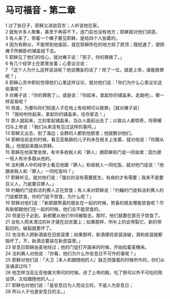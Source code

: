 # 马可福音 - 第二章
  
 1 过了些日子，耶稣又进迦百农；人听说他在家。  
 2 就有许多人聚集，甚至于再容不下，连门前也没有地方；耶稣就对他们讲道。  
 3 有人来了，带着一个瘫子要见耶稣，是给四个人抬着的。  
 4 因为有群众，不能带到他面前，就在耶稣所在的地方拆了房顶；既挖通了，便把瘫子所躺卧的铺盖缒下去。  
 5 耶稣见了他们的信心，就对瘫子说：「孩子，你的罪赦了。」  
 6 有几个经学士在那里坐着；心里议论说：  
 7 「这个人为什么这样说话呢？他说僭妄的话了！除了一位，就是上帝，谁能赦罪呢？」  
 8 耶稣心灵中即刻觉得他们心里这样议论，就对他们说：「你们为什么心里议论这些事呢？  
 9 对瘫子说：『你的罪赦了』，或是说：『你起来，拿起你的铺盖来，走路吧』，哪一样容易呢？  
 10 但是，为要叫你们知道人子在地上有权柄可以赦罪」［就对瘫子说］  
 11 「我吩咐你起来，拿起你的铺盖来，往你家去！」  
 12 那人就起来，立刻拿起铺盖来，当众人面前出去了；以致众人都惊奇，将荣耀归与上帝说：「我们从来没有见过这样的事阿。」  
 13 耶稣又出去，到了海边；全群的人都到他那里；他就教训他们。  
 14 耶稣往前走的时候，看见亚勒腓的儿子利未在税关上坐着，就对他说：「你跟从我。」他就起来跟从耶稣。  
 15 耶稣在他家里坐席，有许多收税人和『罪人』跟耶稣和门徒一同坐席：因为那一班人有许多跟从他的。  
 16 法利赛人中的经学士看见他跟『罪人』和收税人一同吃饭，就对他门徒说：「他跟收税人和『罪人』一同吃饭吗？」  
 17 耶稣听见，就对他们说：「强壮的没有需要医生，有病的才有需要；我来不是要召义人，乃是要召罪人。」  
 18 约翰的门徒和法利赛人正在禁食；有人来对耶稣说：「约翰的门徒和法利赛人的门徒都禁食，你的门徒不禁食，为什么呢？」  
 19 耶稣对他们说：「新郎跟贺喜的朋友在一起的时候，贺喜的朋友哪能禁食呢？尽有新郎跟他们在一起的时候，他们总不能禁食的。  
 20 但是日子必到，新郎要从他们中间被取去，那时，他们就要在那日子禁食了。  
 21 没有人把未漂过的补才缝在旧衣裳上；如果那样，所补上的会带裂它，新的带裂旧的，破裂就更坏了。  
 22 也没有人把新酒装在旧皮袋里；如果那样，新酒便将皮袋涨破，酒和皮袋就都毁坏了。不，新酒总要装在新皮袋里。」  
 23 安息日耶稣由麦地经过；他的门徒打开路来的时候，开始掐着麦穗来。  
 24 法利赛人对他说：「你看，他们为什么作安息日不可作的事呢？」  
 25 耶稣对他们说：「大卫［本人和跟随他的人］缺乏而饿着的时候所作的，你们从没诵读过吗？  
 26 他怎样当亚比亚他做大祭司的时候，进了上帝的殿，吃了祭司以外不可吃的陈设饼，又给跟随他的人。」  
 27 耶稣也对他们说：「是安息日为人而设立的，不是人为安息日；  
 28 所以人子也是安息日的主。」